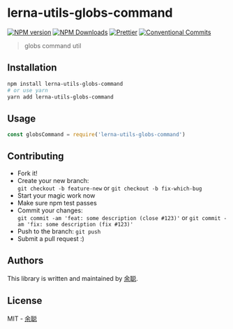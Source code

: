 # lerna-utils-globs-command

[![NPM version](https://img.shields.io/npm/v/lerna-utils-globs-command.svg?style=flat-square)](https://www.npmjs.com/package/lerna-utils-globs-command)
[![NPM Downloads](https://img.shields.io/npm/dm/lerna-utils-globs-command.svg?style=flat-square&maxAge=43200)](https://www.npmjs.com/package/lerna-utils-globs-command)
[![Prettier](https://img.shields.io/badge/code_style-prettier-ff69b4.svg?style=flat-square)](https://prettier.io/)
[![Conventional Commits](https://img.shields.io/badge/Conventional%20Commits-1.0.0-yellow.svg?style=flat-square)](https://conventionalcommits.org)

> globs command util

## Installation

```bash
npm install lerna-utils-globs-command
# or use yarn
yarn add lerna-utils-globs-command
```

## Usage

```javascript
const globsCommand = require('lerna-utils-globs-command')
```

## Contributing

- Fork it!
- Create your new branch:  
  `git checkout -b feature-new` or `git checkout -b fix-which-bug`
- Start your magic work now
- Make sure npm test passes
- Commit your changes:  
  `git commit -am 'feat: some description (close #123)'` or `git commit -am 'fix: some description (fix #123)'`
- Push to the branch: `git push`
- Submit a pull request :)

## Authors

This library is written and maintained by [余聪](mailto:yucong@yuanfudao.com).

## License

MIT - [余聪](mailto:yucong@yuanfudao.com)
